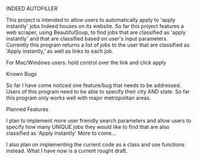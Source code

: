 INDEED AUTOFILLER

This project is intended to allow users to automatically apply to 'apply instantly' jobs Indeed houses on its website. 
So far this project features a web scraper, using BeautifulSoup, to find jobs that are classified as 'apply instantly' and that are classified based on user's input parameters.
Currently this program returns a list of jobs to the user that are classified as 'Apply instantly,' as well as links to each job.

For Mac/Windows users: hold control over the link and click apply

Known Bugs

So far I have come noticed one feature/bug that needs to be addressed. Users of this program need to be able to specify their city AND state. So far this program only works well with major metropolitan areas.


Planned Features

I plan to implement more user friendly search parameters and allow users to specify how many UNIQUE jobs they would like to find that are also classified as 'Apply instantly'
More to come...

I also plan on implementing the current code as a class and use functions instead. What I have now is a current rought draft.
